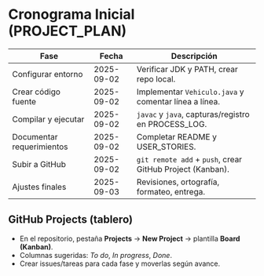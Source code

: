 # Cronograma Inicial (PROJECT_PLAN)

| Fase                         | Fecha        | Descripción                                                    |
|-----------------------------|--------------|----------------------------------------------------------------|
| Configurar entorno          | 2025-09-02   | Verificar JDK y PATH, crear repo local.                       |
| Crear código fuente         | 2025-09-02   | Implementar `Vehiculo.java` y comentar línea a línea.         |
| Compilar y ejecutar         | 2025-09-02   | `javac` y `java`, capturas/registro en PROCESS_LOG.           |
| Documentar requerimientos   | 2025-09-02   | Completar README y USER_STORIES.                              |
| Subir a GitHub              | 2025-09-02   | `git remote add` + `push`, crear GitHub Project (Kanban).     |
| Ajustes finales             | 2025-09-03   | Revisiones, ortografía, formateo, entrega.                    |

## GitHub Projects (tablero)
- En el repositorio, pestaña **Projects** → **New Project** → plantilla **Board (Kanban)**.
- Columnas sugeridas: *To do*, *In progress*, *Done*.
- Crear issues/tareas para cada fase y moverlas según avance.
